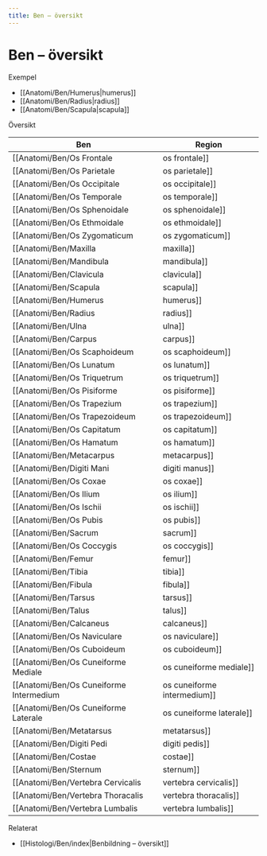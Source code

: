 ```yaml
---
title: Ben – översikt
---
```


# Ben – översikt


Exempel
- [[Anatomi/Ben/Humerus|humerus]]
- [[Anatomi/Ben/Radius|radius]]
- [[Anatomi/Ben/Scapula|scapula]]

Översikt

| Ben | Region |
|---|---|
| [[Anatomi/Ben/Os Frontale|os frontale]] | Kranium |
| [[Anatomi/Ben/Os Parietale|os parietale]] | Kranium |
| [[Anatomi/Ben/Os Occipitale|os occipitale]] | Kranium |
| [[Anatomi/Ben/Os Temporale|os temporale]] | Kranium |
| [[Anatomi/Ben/Os Sphenoidale|os sphenoidale]] | Kranium |
| [[Anatomi/Ben/Os Ethmoidale|os ethmoidale]] | Kranium |
| [[Anatomi/Ben/Os Zygomaticum|os zygomaticum]] | Ansikte |
| [[Anatomi/Ben/Maxilla|maxilla]] | Ansikte |
| [[Anatomi/Ben/Mandibula|mandibula]] | Ansikte |
| [[Anatomi/Ben/Clavicula|clavicula]] | Skuldra |
| [[Anatomi/Ben/Scapula|scapula]] | Skuldra |
| [[Anatomi/Ben/Humerus|humerus]] | Överarm |
| [[Anatomi/Ben/Radius|radius]] | Underarm |
| [[Anatomi/Ben/Ulna|ulna]] | Underarm |
| [[Anatomi/Ben/Carpus|carpus]] | Handlov |
| [[Anatomi/Ben/Os Scaphoideum|os scaphoideum]] | Handlov |
| [[Anatomi/Ben/Os Lunatum|os lunatum]] | Handlov |
| [[Anatomi/Ben/Os Triquetrum|os triquetrum]] | Handlov |
| [[Anatomi/Ben/Os Pisiforme|os pisiforme]] | Handlov |
| [[Anatomi/Ben/Os Trapezium|os trapezium]] | Handlov |
| [[Anatomi/Ben/Os Trapezoideum|os trapezoideum]] | Handlov |
| [[Anatomi/Ben/Os Capitatum|os capitatum]] | Handlov |
| [[Anatomi/Ben/Os Hamatum|os hamatum]] | Handlov |
| [[Anatomi/Ben/Metacarpus|metacarpus]] | Mellanhand |
| [[Anatomi/Ben/Digiti Mani|digiti manus]] | Hand/fingrar |
| [[Anatomi/Ben/Os Coxae|os coxae]] | Bäcken |
| [[Anatomi/Ben/Os Ilium|os ilium]] | Bäcken |
| [[Anatomi/Ben/Os Ischii|os ischii]] | Bäcken |
| [[Anatomi/Ben/Os Pubis|os pubis]] | Bäcken |
| [[Anatomi/Ben/Sacrum|sacrum]] | Bäcken/ryggrad |
| [[Anatomi/Ben/Os Coccygis|os coccygis]] | Bäcken |
| [[Anatomi/Ben/Femur|femur]] | Lår |
| [[Anatomi/Ben/Tibia|tibia]] | Underben |
| [[Anatomi/Ben/Fibula|fibula]] | Underben |
| [[Anatomi/Ben/Tarsus|tarsus]] | Fotrot |
| [[Anatomi/Ben/Talus|talus]] | Fotrot |
| [[Anatomi/Ben/Calcaneus|calcaneus]] | Fotrot |
| [[Anatomi/Ben/Os Naviculare|os naviculare]] | Fotrot |
| [[Anatomi/Ben/Os Cuboideum|os cuboideum]] | Fotrot |
| [[Anatomi/Ben/Os Cuneiforme Mediale|os cuneiforme mediale]] | Fotrot |
| [[Anatomi/Ben/Os Cuneiforme Intermedium|os cuneiforme intermedium]] | Fotrot |
| [[Anatomi/Ben/Os Cuneiforme Laterale|os cuneiforme laterale]] | Fotrot |
| [[Anatomi/Ben/Metatarsus|metatarsus]] | Mellanfot |
| [[Anatomi/Ben/Digiti Pedi|digiti pedis]] | Fot/tår |
| [[Anatomi/Ben/Costae|costae]] | Thorax |
| [[Anatomi/Ben/Sternum|sternum]] | Thorax |
| [[Anatomi/Ben/Vertebra Cervicalis|vertebra cervicalis]] | Ryggrad |
| [[Anatomi/Ben/Vertebra Thoracalis|vertebra thoracalis]] | Ryggrad |
| [[Anatomi/Ben/Vertebra Lumbalis|vertebra lumbalis]] | Ryggrad |

Relaterat
- [[Histologi/Ben/index|Benbildning – översikt]]
